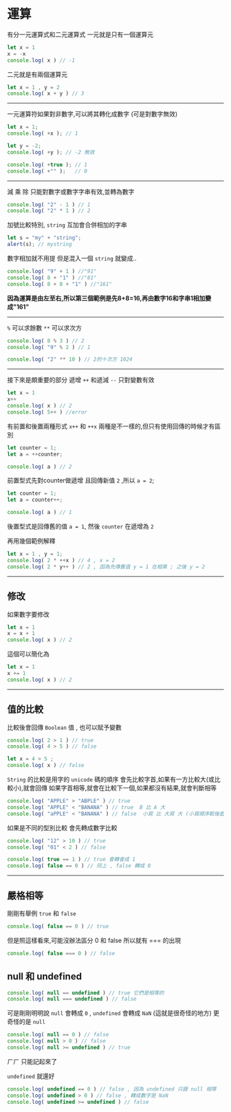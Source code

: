 # 運算

有分一元運算式和二元運算式
一元就是只有一個運算元

```js {.line-numbers}
let x = 1
x = -x
console.log( x ) // -1
```

二元就是有兩個運算元

```js {.line-numbers}
let x = 1 , y = 2
console.log( x + y ) // 3
```

---

一元運算符如果對非數字,可以將其轉化成數字
(可是對數字無效)

```js {.line-numbers}
let x = 1;
console.log( +x ); // 1

let y = -2;
console.log( +y ); // -2 無效

console.log( +true ); // 1
console.log( +"" );   // 0
```

---

減 乘 除 只能對數字或數字字串有效,並轉為數字

```js {.line-numbers}
console.log( "2" - 1 ) // 1
console.log( "2" * 1 ) // 2
```

加號比較特別,
`string` 互加會合併相加的字串

```js {.line-numbers}
let s = "my" + "string";
alert(s); // mystring
```

數字相加就不用提
但是混入一個 `string` 就變成..

```js {.line-numbers}
console.log( "9" + 1 ) //"91"
console.log( 8 + "1" ) //"81"
console.log( 8 + 8 + "1" ) //"161"
```

**因為運算是由左至右,所以第三個範例是先8+8=16,再由數字16和字串1相加變成"161"**

---

`%` 可以求餘數
`**` 可以求次方

```js {.line-numbers}
console.log( 8 % 3 ) // 2
console.log( "9" % 2 ) // 1

console.log( "2" ** 10 ) // 2的十次方 1024
```

---
接下來是頗重要的部分
遞增 `++` 和遞減 `--`
只對變數有效

```js {.line-numbers}
let x = 1
x++
console.log( x ) // 2
console.log( 5++ ) //error
```

有前置和後置兩種形式
`x++` 和 `++x`
兩種是不一樣的,但只有使用回傳的時候才有區別

```js {.line-numbers}
let counter = 1;
let a = ++counter;

console.log( a ) // 2
```

前置型式先對counter做遞增
且回傳新值 `2` ,所以 `a = 2`;

```js {.line-numbers}
let counter = 1;
let a = counter++;

console.log( a ) // 1
```

後置型式是回傳舊的值
`a = 1`, 然後 `counter` 在遞增為 `2`

再用幾個範例解釋

```js {.line-numbers}
let x = 1 , y = 1;
console.log( 2 * ++x ) // 4 , x = 2
console.log( 2 * y++ ) // 2 , 因為先傳舊值 y = 1 在相乘 ; 之後 y = 2
```

---

## 修改

如果數字要修改

```js {.line-numbers}
let x = 1
x = x + 1
console.log( x ) // 2
```

這個可以簡化為

```js {.line-numbers}
let x = 1
x += 1
console.log( x ) // 2
```

---

## 值的比較

比較後會回傳 `Boolean` 值 , 也可以賦予變數

```js {.line-numbers}
console.log( 2 > 1 ) // true
console.log( 4 > 5 ) // false

let x = 4 > 5 ;
console.log( x ) // false
```

`String` 的比較是用字的 `unicode` 碼的順序
會先比較字首,如果有一方比較大(或比較小),就會回傳
如果字首相等,就會在比較下一個,如果都沒有結果,就會判斷相等

```js {.line-numbers}
console.log( "APPLE" > "ABPLE" ) // true
console.log( "APPLE" < "BANANA" ) // true  B 比 A 大
console.log( "aPPLE" < "BANANA" ) // false  小寫 比 大寫 大 (小寫順序較後面)
```

如果是不同的型別比較
會先轉成數字比較

```js {.line-numbers}
console.log( "12" > 10 ) // true
console.log( "01" < 2 ) // false

console.log( true == 1 ) // true 會轉會成 1
console.log( false == 0 ) // 同上 , false 轉成 0
```

---

## 嚴格相等

剛剛有舉例 `true` 和 `false`

```js {.line-numbers}
console.log( false == 0 ) // true
```

但是照這樣看來,可能沒辦法區分 0 和 false
所以就有 === 的出現

```js {.line-numbers}
console.log( false === 0 ) // false
```

## null 和 undefined

```js {.line-numbers}
console.log( null == undefined ) // true 它們是相等的
console.log( null === undefined ) // false
```

可是剛剛明明說 `null` 會轉成 `0` , `undefined` 會轉成 `NaN`
(這就是很奇怪的地方)
更奇怪的是 `null`

```js {.line-numbers}
console.log( null == 0 ) // false
console.log( null > 0 ) // false
console.log( null >= undefined ) // true
```

ㄏㄏ 只能記起來了

`undefined` 就還好

```js {.line-numbers}
console.log( undefined == 0 ) // false , 因為 undefined 只跟 null 相等
console.log( undefined > 0 ) // false , 轉成數字是 NaN
console.log( undefined >= undefined ) // false
```
